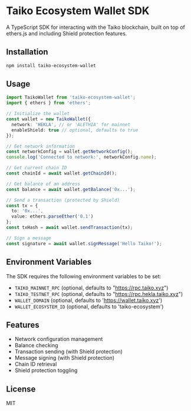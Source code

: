 # Taiko Ecosystem Wallet SDK

A TypeScript SDK for interacting with the Taiko blockchain, built on top of ethers.js and including Shield protection features.

## Installation

```bash
npm install taiko-ecosystem-wallet
```

## Usage

```typescript
import TaikoWallet from 'taiko-ecosystem-wallet';
import { ethers } from 'ethers';

// Initialize the wallet
const wallet = new TaikoWallet({
  network: 'HEKLA', // or 'ALETHIA' for mainnet
  enableShield: true // optional, defaults to true
});

// Get network information
const networkConfig = wallet.getNetworkConfig();
console.log('Connected to network:', networkConfig.name);

// Get current chain ID
const chainId = await wallet.getChainId();

// Get balance of an address
const balance = await wallet.getBalance('0x...');

// Send a transaction (protected by Shield)
const tx = {
  to: '0x...',
  value: ethers.parseEther('0.1')
};
const txHash = await wallet.sendTransaction(tx);

// Sign a message
const signature = await wallet.signMessage('Hello Taiko!');
```

## Environment Variables

The SDK requires the following environment variables to be set:

- `TAIKO_MAINNET_RPC` (optional, defaults to "https://rpc.taiko.xyz")
- `TAIKO_TESTNET_RPC` (optional, defaults to "https://rpc.hekla.taiko.xyz")
- `WALLET_DOMAIN` (optional, defaults to 'https://wallet.taiko.xyz')
- `WALLET_ECOSYSTEM_ID` (optional, defaults to 'taiko-ecosystem')

## Features

- Network configuration management
- Balance checking
- Transaction sending (with Shield protection)
- Message signing (with Shield protection)
- Chain ID retrieval
- Shield protection toggling

## License

MIT

